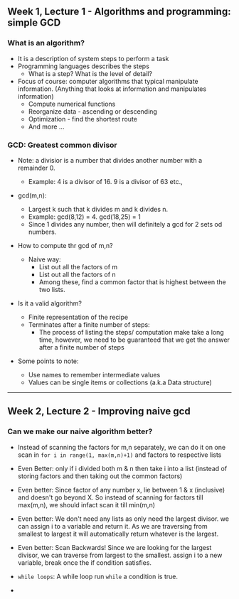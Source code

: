 ## Week 1, Lecture 1 - Algorithms and programming: simple GCD

### What is an algorithm?

- It is a description of system steps to perform a task
- Programming languages describes the steps
  - What is a step? What is the level of detail?
- Focus of course: computer algorithms that typical manipulate information. (Anything that looks at information and manipulates information)
  - Compute numerical functions
  - Reorganize data - ascending or descending
  - Optimization - find the shortest route
  - And more ...

### GCD: Greatest common divisor

- Note: a divisior is a number that divides another number with a remainder 0.
  - Example: 4 is a divisor of 16. 9 is a divisor of 63 etc.,
- gcd(m,n):

  - Largest k such that k divides m and k divides n.
  - Example: gcd(8,12) = 4. gcd(18,25) = 1
  - Since 1 divides any number, then will definitely a gcd for 2 sets od numbers.

- How to compute thr gcd of m,n?
  - Naive way:
    - List out all the factors of m
    - List out all the factors of n
    - Among these, find a common factor that is highest between the two lists.
- Is it a valid algorithm?

  - Finite representation of the recipe
  - Terminates after a finite number of steps:
    - The process of listing the steps/ computation make take a long time, however, we need to be guaranteed that we get the answer after a finite number of steps

- Some points to note:
    - Use names to remember intermediate values
    - Values can be single items or collections (a.k.a Data structure)
___

## Week 2, Lecture 2 - Improving naive gcd

### Can we make our naive algorithm better?
- Instead of scanning the factors for m,n separately, we can do it on one scan in `for i in range(1, max(m,n)+1)` and factors to respective lists
- Even Better: only if i divided both m & n then take i into a list (instead of storing factors and then taking out the common factors)
- Even better: Since factor of any number x, lie between 1 & x (inclusive) and doesn't go beyond X. So instead of scanning for factors till max(m,n), we should infact scan it till min(m,n)

- Even better: We don't need any lists as only need the largest divisor. we can assign i to a variable and return it. As we are traversing from smallest to largest it will automatically return whatever is the largest.

- Even better: Scan Backwards! Since we are looking for the largest divisor, we can traverse from largest to the smallest. assign i to a new variable, break once the if condition satisfies.
- `while loops`: A while loop run `while` a condition is true.
- 

